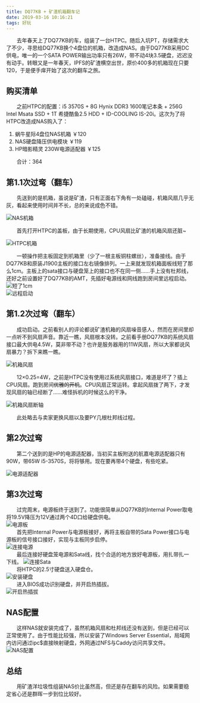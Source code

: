 ```yaml
---
title: DQ77KB + 矿渣机箱翻车记
date: 2019-03-16 10:16:21
tags: 好玩
---
```

　　去年春天上了DQ77KB的车，组装了一台HTPC。随后入坑PT，存储需求大了不少，寻思给DQ77KB换个4盘位的机箱，改造成NAS。由于DQ77KB采用DC供电，唯一的一个SATA POWER输出功率只有26W，带不动4块3.5硬盘，迟迟没有动手。转眼又是一年春天，IPFS的矿渣横空出世，原价400多的机箱现在只要120，于是便手痒开始了这次的翻车之旅。

<!-- more --> 

购买清单
---
　　之前HTPC的配置：i5 3570S + 8G Hynix DDR3 1600笔记本条 + 256G Intel Msata SSD + 1T 希捷酷鱼2.5 HDD + ID-COOLING IS-20i。这次为了将HTPC改造成NAS购入了：

1. 蜗牛星际4盘位NAS机箱 ￥120
2. NAS硬盘降压供电模块 ￥119
3. HP暗影精灵 230W电源适配器 ￥125

　　合计：364

第1.1次过弯（翻车）
---
　　先送到的是机箱，虽说是矿渣，只有正面右下角有一处磕碰，机箱风扇几乎无灰，看起来使用时间并不长，总的来说成色不错。  

![NAS机箱](/images/NAS-Case.jpg)

　　首先打开HTPC的盖板，由于长期使用，CPU风扇比矿渣的机箱风扇还脏~  

![HTPC机箱](/images/HTPC-Case.jpg)

　　一顿操作把主板固定到机箱里（少了一根主板铜柱螺丝），准备接线。由于DQ77KB和原装J1900主板的接口左右镜像排列。一上来就发现机箱面板线短了那么1cm。主板上的sata接口与硬盘笼上的接口也不在同一侧……手上没有杜邦线，还好之前设置好了DQ77KB的AMT，先插好电源线和网线跑到房间里远程启动。  
![短了1cm](/images/front-panel.jpg)  
![远程启动](/images/AMT-power-up.jpg)  

第1.2次过弯（翻车）
---
　　成功启动。之前看别人的评论都说矿渣机箱的风扇噪音感人，然而在房间里却一点听不到风扇声音。靠近一瞧，风扇根本没转。之前看手册DQ77KB的系统风扇接口最大供电4.5W，莫非带不动？也许是服务器用的11W风扇，所以大家都说风扇暴力？拆下来瞧一瞧。  

![机箱风扇](/images/case-fan.jpg)  

　　12×0.25=4W，之前是HTPC没有使用过系统风扇接口，难道是坏了？插上CPU风扇。跑到房间~~优雅的开机~~。CPU风扇正常运转。拿起风扇拨了两下，才发现风扇的轴已经断了……难怪拆机的时候这么的干净。  

![机箱风扇断轴](/images/case-fan2.jpg)  

　　此处略去与卖家更换风扇以及要PY几根杜邦线过程。

第2次过弯
---
　　第二个送到的是HP的电源适配器，当初买主板附送的航嘉电源适配器只有90W，带65W i5-3570S，将将够用。现在要再带4个硬盘，有些吃紧。  

![电源适配器](/images/DC-Power-Adapter.jpg)  

第3次过弯
---
　　过完周末，电源板终于送到了。功能很简单从DQ77KB的Internal Power取电将19.5V降压为12V通过两个4D口给硬盘供电。  
![电源板](/images/Power-Board.jpg)  
　　首先把Internal Power与电源板接好，再将主板自带的Sata Power接口与电源板的信号接口接好，实现与主板同步启停。  
![连接电源](/images/Connect-Power-Cable.jpg)  
　　最后连接好硬盘笼电源和Sata线，找个合适的地方放好电源板，用扎带扎一下线。
![连接Sata](/images/Connect-Sata-Cable.jpg)  
　　将HTPC的2.5寸硬盘送入硬盘仓。  
![安装硬盘](/images/Install-HDD.jpg)  
　　进入BIOS成功识别硬盘，并开启热插拔。  
![开启热插拔](/images/Hot-Plug.jpg)  

NAS配置
---
　　这样NAS就安装完成了，虽然机箱风扇和杜邦线还没有送到，但是已经可以正常使用了。由于性能比较强，所以安装了Windows Server Essential，局域网内访问通过ipc$直接映射硬盘，外网通过NFS与Caddy访问共享文件。
![NAS配置](/images/NAS-Configuration.jpg)  

总结
---
　　用矿渣洋垃圾性组装NAS价比虽然高，但还是存在翻车的风险。如果需要稳定省心还是群晖一步到位比较好。